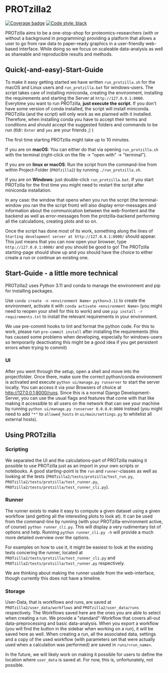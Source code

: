 # PROTzilla2
[![Coverage badge](https://github.com/antonneubauer/PROTzilla2/raw/python-coverage-comment-action-data/badge.svg)](https://github.com/antonneubauer/PROTzilla2/tree/python-coverage-comment-action-data)  [![Code style: black](https://img.shields.io/badge/code%20style-black-000000.svg)](https://github.com/psf/black)


PROTzilla aims to be a one-stop-shop for proteomics-researchers (with or without a background in programming) providing a platform that allows a user to go from raw data to paper-ready graphics in a user-friendly web-based interface. While doing so we focus on scaleable data-analysis as well as shareable and reproducible results and methods. 


## Quick(-and-easy)-Start-Guide
To make it easy getting started we have written `run_protzilla.sh` for the macOS and Linux users and `run_protzilla.bat` for windows-users. The script takes care of installing miniconda, creating the environment, installing the requirements and starting the Server at  `http://127.0.0.1:8000`. Everytime you want to run PROTzilla, **just execute the script**. If you don't have some version of conda installed, the script will install miniconda. PROTzilla (and the script) will only work as we planned with it installed. Therefore, when installing conda you have to accept their terms and conditions and should accept the suggested folders and commands to be run (tldr: `Enter` and `yes` are your friends ;) )

The first time starting PROTzilla might take up to 10 minutes.

If you are on **macOS**: You can either do that via opening `run_protzilla.sh` with the terminal (right-click on the file -> "open with" -> "terminal").

If you are on **linux or macOS**: Run the script from the command-line from within Project-Folder (`PROTzilla2`) by running `./run_protzilla.sh`.

If you are on **Windows**: just double-click `run_protzilla.bat`. If you start PROTzilla for the first time you might need to restart the script after miniconda installation.

In any case: the window that opens when you run the script (the terminal-window you ran the the script from) will also display error-messages and information about the communication between the web-frontent and the backend as well as error-messages from the protzilla-backend performing all the calculations, creating plots and so on.

Once the script has done most of its work, something along the lines of `Starting development server at http://127.0.0.1:8000/` should appear. This just means that you can now open your browser, type `http://127.0.0.1:8000/` and you should be good to go! The PROTzilla starting-page should show up and you should have the choice to either create a run or continue an existing one.


## Start-Guide - a little more technical
PROTzilla2 uses Python 3.11 and conda to manage the environment and pip for installing packages.

Use `conda create -n <environment Name> python=3.11` to create the environment, activate it with `conda activate <environment Name>` (you might need to reopen your shell for this to work) and use `pip install -r requirements.txt` to install the relevant requirements in your environment.

We use pre-commit hooks to lint and format the python code. For this to work, please run `pre-commit install` after installing the requirements (this has caused some problems when developing, especially for windows-users so temporarily deactivating this might be a good idea if you get persistent errors when trying to commit)


### UI
After you went through the setup, open a shell and move into the projectfolder. Once there, make sure the correct python/conda environment is activated and execute `python ui/manage.py runserver` to start the server locally. You can access it via your Browsers of choice at  http://127.0.0.1:8000/runs. Since this is a normal Django Development-Server, you can use the usual flags and features that come with that like making it accessible to all users on the network that can see your machine by running `python ui/manage.py runserver 0.0.0.0:8000` instead (you might need to add `"*"` to `allowed_hosts` in `ui/main/settings.py` to whitelist all external hosts).


## Using PROTzilla
### Scripting
We separated the UI and the calculations-part of PROTzilla making it possible to use PROTzilla just as an import in your own scripts or notebooks. A good starting-point is the `run` and `runner`-classes as well as looking at the tests (`PROTzilla2/tests/protzilla/test_run.py`, `PROTzilla2/tests/protzilla/test_runner.py`, `PROTzilla2/tests/protzilla/test_runner_cli.py`).

### Runner
The runner exists to make it easy to compute a given dataset using a given workflow (and getting all the interesting plots to look at). It can be used from the command-line by running (with your PROTzilla-environment active, of course) `python runner_cli.py`. This will display a very rudimentary list of options and help. Running `python runner_cli.py -h` will provide a much more detailed overview over the options. 

For examples on how to use it, it might be easiest to look at the existing tests concering the runner, located at `PROTzilla2/tests/protzilla/test_runner_cli.py` and `PROTzilla2/tests/protzilla/test_runner.py` respectively.

We are thinking about making the runner usable from the web-interface, though currently this does not have a timeline.

### Storage
User-Data, that is workflows and runs, are saved at `PROTzilla2/user_data/workflows` and `PROTzilla2/user_data/runs` respectively. The Workflows saved here are the ones you are able to select when creating a run. We provide a "standard"-Workflow that covers all-out data-preprocessing and basic data-analysis. When you export a workflow (you will find the button in the sidebar when working on a run), it will be saved here as well.
When creating a run, all the associated data, settings and a copy of the used workflow (with parameters set that were actually used when a calculation was performed) are saved in `runs/<run_name>`.

In the future, we will likely work on making it possible for users to define the location where `user_data` is saved at. For now, this is, unfortunately, not possible.
